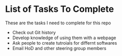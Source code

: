 # List of Tasks To Complete

These are the tasks I need to complete for this repo

- Check out Git history
- Develop knowledge of using them with a webpage
- Ask people to create tutroials for differnt softwares
- Email HoD and other steering group members